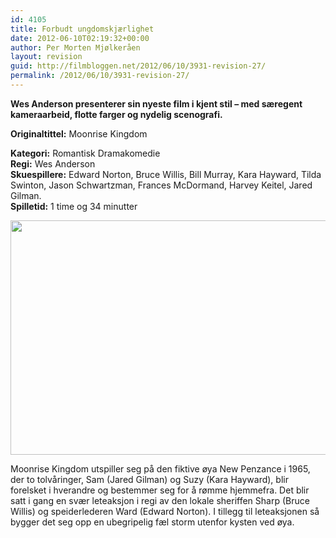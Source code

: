 ```yaml
---
id: 4105
title: Forbudt ungdomskjærlighet
date: 2012-06-10T02:19:32+00:00
author: Per Morten Mjølkeråen
layout: revision
guid: http://filmbloggen.net/2012/06/10/3931-revision-27/
permalink: /2012/06/10/3931-revision-27/
---
```

**Wes Anderson presenterer sin nyeste film i kjent stil &#8211; med særegent kameraarbeid, flotte farger og nydelig scenografi.**

**<!--more-->Originaltittel:** Moonrise Kingdom

  
**Kategori:** Romantisk Dramakomedie  
**Regi:** Wes Anderson  
**Skuespillere:** Edward Norton, Bruce Willis, Bill Murray, Kara Hayward, Tilda Swinton, Jason Schwartzman, Frances McDormand, Harvey Keitel, Jared Gilman.  
**Spilletid:** 1 time og 34 minutter

<a href="http://filmbloggen.net/?attachment_id=4035" rel="attachment wp-att-4035"><img class="alignnone size-large wp-image-4035" src="http://filmbloggen.net/wp-content/uploads//2012/06/Moonrise-Kingdom-prog-620x375.jpg" alt="" width="620" height="375" /></a>

Moonrise Kingdom utspiller seg på den fiktive øya New Penzance i 1965, der to tolvåringer, Sam (Jared Gilman) og Suzy (Kara Hayward), blir forelsket i hverandre og bestemmer seg for å rømme hjemmefra. Det blir satt i gang en svær leteaksjon i regi av den lokale sheriffen Sharp (Bruce Willis) og speiderlederen Ward (Edward Norton). I tillegg til leteaksjonen så bygger det seg opp en ubegripelig fæl storm utenfor kysten ved øya.